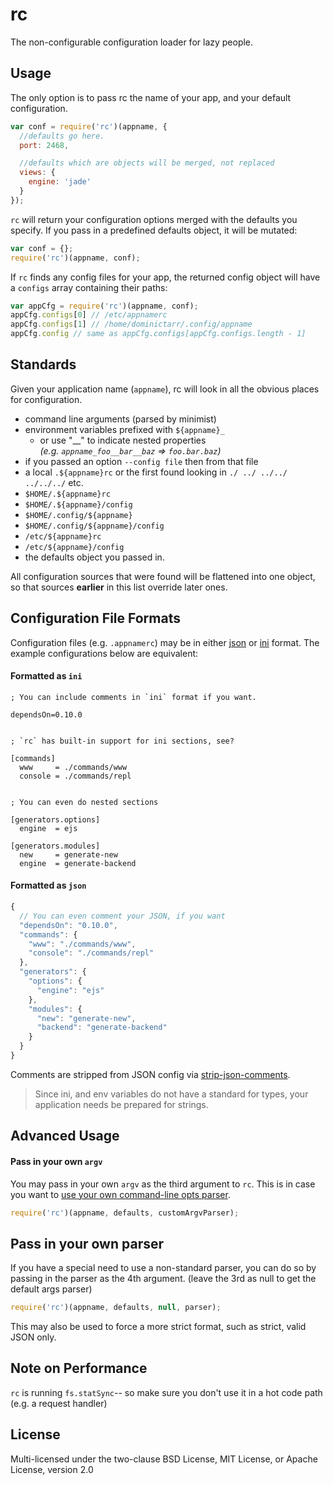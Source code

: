 # rc

The non-configurable configuration loader for lazy people.

## Usage

The only option is to pass rc the name of your app, and your default configuration.

```javascript
var conf = require('rc')(appname, {
  //defaults go here.
  port: 2468,

  //defaults which are objects will be merged, not replaced
  views: {
    engine: 'jade'
  }
});
```

`rc` will return your configuration options merged with the defaults you specify.
If you pass in a predefined defaults object, it will be mutated:

```javascript
var conf = {};
require('rc')(appname, conf);
```

If `rc` finds any config files for your app, the returned config object will have
a `configs` array containing their paths:

```javascript
var appCfg = require('rc')(appname, conf);
appCfg.configs[0] // /etc/appnamerc
appCfg.configs[1] // /home/dominictarr/.config/appname
appCfg.config // same as appCfg.configs[appCfg.configs.length - 1]
```

## Standards

Given your application name (`appname`), rc will look in all the obvious places for configuration.

  * command line arguments (parsed by minimist)
  * environment variables prefixed with `${appname}_`
    * or use "\_\_" to indicate nested properties <br/> _(e.g. `appname_foo__bar__baz` => `foo.bar.baz`)_
  * if you passed an option `--config file` then from that file
  * a local `.${appname}rc` or the first found looking in `./ ../ ../../ ../../../` etc.
  * `$HOME/.${appname}rc`
  * `$HOME/.${appname}/config`
  * `$HOME/.config/${appname}`
  * `$HOME/.config/${appname}/config`
  * `/etc/${appname}rc`
  * `/etc/${appname}/config`
  * the defaults object you passed in.

All configuration sources that were found will be flattened into one object,
so that sources **earlier** in this list override later ones.


## Configuration File Formats

Configuration files (e.g. `.appnamerc`) may be in either [json](http://json.org/example) or [ini](http://en.wikipedia.org/wiki/INI_file) format. The example configurations below are equivalent:


#### Formatted as `ini`

```
; You can include comments in `ini` format if you want.

dependsOn=0.10.0


; `rc` has built-in support for ini sections, see?

[commands]
  www     = ./commands/www
  console = ./commands/repl


; You can even do nested sections

[generators.options]
  engine  = ejs

[generators.modules]
  new     = generate-new
  engine  = generate-backend

```

#### Formatted as `json`

```javascript
{
  // You can even comment your JSON, if you want
  "dependsOn": "0.10.0",
  "commands": {
    "www": "./commands/www",
    "console": "./commands/repl"
  },
  "generators": {
    "options": {
      "engine": "ejs"
    },
    "modules": {
      "new": "generate-new",
      "backend": "generate-backend"
    }
  }
}
```

Comments are stripped from JSON config via [strip-json-comments](https://github.com/sindresorhus/strip-json-comments).

> Since ini, and env variables do not have a standard for types, your application needs be prepared for strings.



## Advanced Usage

#### Pass in your own `argv`

You may pass in your own `argv` as the third argument to `rc`.  This is in case you want to [use your own command-line opts parser](https://github.com/dominictarr/rc/pull/12).

```javascript
require('rc')(appname, defaults, customArgvParser);
```

## Pass in your own parser

If you have a special need to use a non-standard parser,
you can do so by passing in the parser as the 4th argument.
(leave the 3rd as null to get the default args parser)

```javascript
require('rc')(appname, defaults, null, parser);
```

This may also be used to force a more strict format,
such as strict, valid JSON only.

## Note on Performance

`rc` is running `fs.statSync`-- so make sure you don't use it in a hot code path (e.g. a request handler)


## License

Multi-licensed under the two-clause BSD License, MIT License, or Apache License, version 2.0
